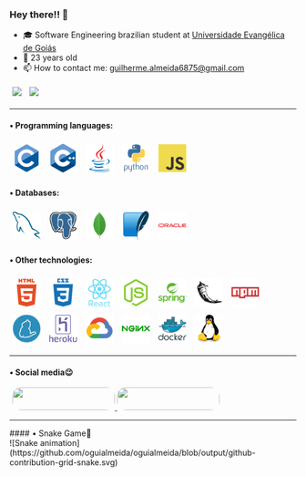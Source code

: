 ### Hey there!! 👋

- 🎓 Software Engineering brazilian student at [Universidade Evangélica de Goiás](https://www4.unievangelica.edu.br/)
- 🧢 23 years old
- 📫 How to contact me: [guilherme.almeida6875@gmail.com](http://guilherme.almeida6875@gmail.com/) 

<div style="text-align:left; align-items:center;">
   <img height="150em" style="margin: 1%" src="https://github-readme-stats.vercel.app/api?username=oguialmeida&show_icons=true&theme=tokyonight&include_all_commits=false&count_private=true"/>
   <img height="150em" style="margin: 1%" src="https://github-readme-stats.vercel.app/api/top-langs/?username=oguialmeida&layout=compact&langs_count=16&theme=tokyonight"/>
</div>

<hr>

 ####  • Programming languages: 
<div style="text-align:left; align-items:center;">
  <img alt="Gui-C" title="C" height="50" width="50"
  style="margin: 1%" src="https://github.com/devicons/devicon/blob/master/icons/c/c-original.svg"/>
  <img alt="Gui-C" title="C++" height="50" width="50" style="margin: 1%" src="https://github.com/devicons/devicon/blob/master/icons/cplusplus/cplusplus-original.svg"/>
  <img alt="Gui-C" title="Java" height="50" width="50" style="margin: 1%"
  src="https://github.com/devicons/devicon/blob/master/icons/java/java-original.svg"/> 
  <img alt="Gui-C" title="Python" height="50" width="50" style="margin: 1%" src="https://github.com/devicons/devicon/blob/master/icons/python/python-original-wordmark.svg"/> 
  <img alt="Gui-C" title="JavaScript" height="50" width="50" style="margin: 1%" src="https://github.com/devicons/devicon/blob/master/icons/javascript/javascript-original.svg"/>
</div>  
   
#### • Databases:
<div style="text-align:left; align-items:center;">  
  <img alt="Gui-C" title="MySQL" height="50" width="50" style="margin: 1%" src="https://github.com/devicons/devicon/blob/master/icons/mysql/mysql-original.svg"/>
  <img alt="Gui-C" title="Postgres" height="50" width="50" style="margin: 1%" src="https://github.com/devicons/devicon/blob/master/icons/postgresql/postgresql-original.svg"/>
  <img alt="Gui-C" title="MongoDB" height="50" width="50" style="margin: 1%" src="https://github.com/devicons/devicon/blob/master/icons/mongodb/mongodb-original.svg"/>
  <img alt="Gui-C" title="Sqlite" height="50" width="50" style="margin: 1%" src="https://github.com/devicons/devicon/blob/master/icons/sqlite/sqlite-original.svg"/>
  <img alt="Gui-C" title="Oracle" height="50" width="50" style="margin: 1%" src="https://github.com/devicons/devicon/blob/master/icons/oracle/oracle-original.svg"/>
</div>    

 #### • Other technologies:
<div style="text-align:left; align-items:center;">  
  <img alt="Gui-C" title="HTML" height="50" width="50" style="margin: 1%" src="https://github.com/devicons/devicon/blob/master/icons/html5/html5-plain-wordmark.svg"/>
  <img alt="Gui-C" title="CSS" height="50" width="50" style="margin: 1%" src="https://github.com/devicons/devicon/blob/master/icons/css3/css3-plain-wordmark.svg"/>
  <img alt="Gui-C" title="React Library" height="50" width="50" style="margin: 1%" src="https://github.com/devicons/devicon/blob/master/icons/react/react-original-wordmark.svg"/>
  <img alt="Gui-C" title="NodeJS Interpreter" height="50" width="50" style="margin: 1%" src="https://github.com/devicons/devicon/blob/master/icons/nodejs/nodejs-plain.svg"/>
  <img alt="Gui-C" title="Spring Framework" height="50" width="50" style="margin: 1%" src="https://github.com/devicons/devicon/blob/master/icons/spring/spring-original-wordmark.svg"/>
  <img alt="Gui-C" title="Flask Framework" height="50" width="50" style="margin: 1%" src="https://github.com/devicons/devicon/blob/master/icons/flask/flask-original.svg"/>
  <img alt="Gui-C" title="NPM Package Manager" height="50" width="50" style="margin: 1%" src="https://github.com/devicons/devicon/blob/master/icons/npm/npm-original-wordmark.svg"/>
  <img alt="Gui-C" title="Yarn Package Manager" height="50" width="50" style="margin: 1%" src="https://github.com/devicons/devicon/blob/master/icons/yarn/yarn-original.svg"/>
  <img alt="Gui-C" title="Heroku Cloud Plataform" height="50" width="50" style="margin: 1%" src="https://github.com/devicons/devicon/blob/master/icons/heroku/heroku-original-wordmark.svg"/>
  <img alt="Gui-C" title="Google Cloud Plataform" height="50" width="50" style="margin: 1%" src="https://github.com/devicons/devicon/blob/master/icons/googlecloud/googlecloud-original.svg"/>
  <img alt="Gui-C" title="NGINX Server" height="50" width="50" style="margin: 1%" src="https://github.com/devicons/devicon/blob/master/icons/nginx/nginx-original.svg"/>
  <img alt="Gui-C" title="Docker Container Service" height="50" width="50" style="margin: 1%" src="https://github.com/devicons/devicon/blob/master/icons/docker/docker-original-wordmark.svg"/>
  <img alt="Gui-C" title="Linux"  height="50" width="50" style="margin: 1%" src="https://github.com/devicons/devicon/blob/master/icons/linux/linux-original.svg"/>
</div> 

<hr>
   
 #### • Social media😉  
  
<div style="text-align:left; align-items:center; margin: 1%">
   <a href="https://www.instagram.com/guilherme_g0/" target="_blank">
      <img height="40" width="180" src="https://img.shields.io/badge/-Instagram-%23E4405F?style=for-the-badge&logo=instagram&logoColor=white" 
      style="border-radius:15px" target="_blank"/>
   </a>

   <a href="https://www.linkedin.com/in/guilherme-almeida-23743421a/" target="_blank">
      <img height="40" width="180" src="https://img.shields.io/badge/-LinkedIn-%230077B5?style=for-the-badge&logo=linkedin&logoColor=white"
      style="border-radius:15px" target="_blank"/>
   </a>
</div>

<hr>
#### • Snake Game🐍  
<br>
![Snake animation](https://github.com/oguialmeida/oguialmeida/blob/output/github-contribution-grid-snake.svg)
